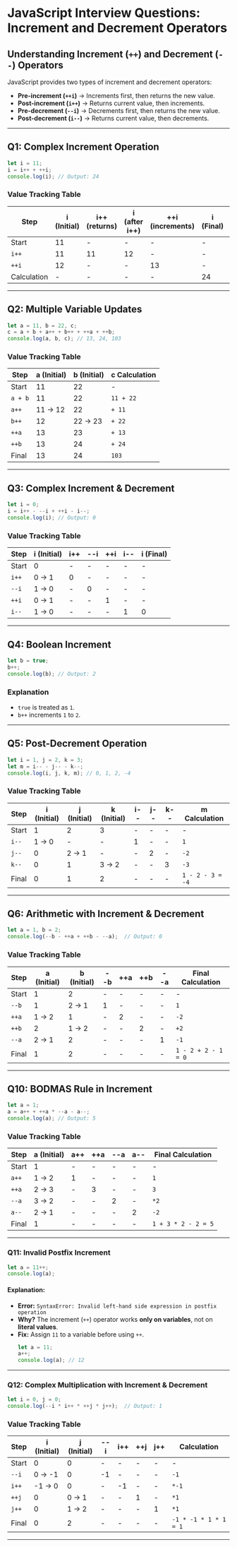 # **JavaScript Interview Questions: Increment and Decrement Operators**  

## **Understanding Increment (`++`) and Decrement (`--`) Operators**  
JavaScript provides two types of increment and decrement operators:  
- **Pre-increment (`++i`)** → Increments first, then returns the new value.  
- **Post-increment (`i++`)** → Returns current value, then increments.  
- **Pre-decrement (`--i`)** → Decrements first, then returns the new value.  
- **Post-decrement (`i--`)** → Returns current value, then decrements.  

---

## **Q1: Complex Increment Operation**
```js
let i = 11;
i = i++ + ++i;  
console.log(i); // Output: 24
```
### **Value Tracking Table**
| Step       | i (Initial) | i++ (returns) | i (after i++) | ++i (increments) | i (Final) | Calculation |
|------------|------------|---------------|---------------|------------------|------------|-------------|
| Start      | 11         | -             | -             | -                | -          | -           |
| `i++`      | 11         | 11            | 12            | -                | -          | -           |
| `++i`      | 12         | -             | -             | 13               | -          | -           |
| Calculation | -         | -             | -             | -                | 24         | `11 + 13` |

---

## **Q2: Multiple Variable Updates**
```js
let a = 11, b = 22, c;
c = a + b + a++ + b++ + ++a + ++b;
console.log(a, b, c); // 13, 24, 103
```
### **Value Tracking Table**
| Step       | a (Initial) | b (Initial) | c Calculation |
|------------|------------|------------|----------------------|
| Start      | 11         | 22         | - |
| `a + b`    | 11         | 22         | `11 + 22` |
| `a++`      | 11 → 12    | 22         | `+ 11` |
| `b++`      | 12         | 22 → 23    | `+ 22` |
| `++a`      | 13         | 23         | `+ 13` |
| `++b`      | 13         | 24         | `+ 24` |
| Final      | 13         | 24         | `103` |

---

## **Q3: Complex Increment & Decrement**
```js
let i = 0;
i = i++ - --i + ++i - i--;
console.log(i); // Output: 0
```
### **Value Tracking Table**
| Step       | i (Initial) | i++ | --i | ++i | i-- | i (Final) |
|------------|------------|-----|-----|-----|-----|----------|
| Start      | 0          | -   | -   | -   | -   | -        |
| `i++`      | 0 → 1      | 0   | -   | -   | -   | -        |
| `--i`      | 1 → 0      | -   | 0   | -   | -   | -        |
| `++i`      | 0 → 1      | -   | -   | 1   | -   | -        |
| `i--`      | 1 → 0      | -   | -   | -   | 1   | 0        |

---

## **Q4: Boolean Increment**
```js
let b = true;
b++;
console.log(b); // Output: 2
```
### **Explanation**
- `true` is treated as `1`.  
- `b++` increments `1` to `2`.

---

## **Q5: Post-Decrement Operation**
```js
let i = 1, j = 2, k = 3;
let m = i-- - j-- - k--;
console.log(i, j, k, m); // 0, 1, 2, -4
```
### **Value Tracking Table**
| Step   | i (Initial) | j (Initial) | k (Initial) | i-- | j-- | k-- | m Calculation |
|--------|------------|------------|------------|-----|-----|-----|---------------|
| Start  | 1          | 2          | 3          | -   | -   | -   | -             |
| `i--`  | 1 → 0      | -          | -          | 1   | -   | -   | `1`           |
| `j--`  | 0         | 2 → 1      | -          | -   | 2   | -   | `-2`          |
| `k--`  | 0         | 1         | 3 → 2      | -   | -   | 3   | `-3`          |
| Final  | 0         | 1         | 2          | -   | -   | -   | `1 - 2 - 3 = -4` |

---

## **Q6: Arithmetic with Increment & Decrement**
```js
let a = 1, b = 2;
console.log(--b - ++a + ++b - --a);  // Output: 0
```
### **Value Tracking Table**
| Step   | a (Initial) | b (Initial) | --b | ++a | ++b | --a | Final Calculation |
|--------|------------|------------|----|----|----|----|----------------|
| Start  | 1         | 2         | -  | -  | -  | -  | -              |
| `--b`  | 1         | 2 → 1     | 1  | -  | -  | -  | `1`            |
| `++a`  | 1 → 2     | 1         | -  | 2  | -  | -  | `-2`           |
| `++b`  | 2         | 1 → 2     | -  | -  | 2  | -  | `+2`           |
| `--a`  | 2 → 1     | 2         | -  | -  | -  | 1  | `-1`           |
| Final  | 1         | 2         | -  | -  | -  | -  | `1 - 2 + 2 - 1 = 0` |

---

## **Q10: BODMAS Rule in Increment**
```js
let a = 1;
a = a++ + ++a * --a - a--;
console.log(a); // Output: 5
```
### **Value Tracking Table**
| Step   | a (Initial) | a++ | ++a | --a | a-- | Final Calculation |
|--------|------------|----|----|----|----|----------------|
| Start  | 1         | -  | -  | -  | -  | -              |
| `a++`  | 1 → 2     | 1  | -  | -  | -  | `1`            |
| `++a`  | 2 → 3     | -  | 3  | -  | -  | `3`            |
| `--a`  | 3 → 2     | -  | -  | 2  | -  | `*2`           |
| `a--`  | 2 → 1     | -  | -  | -  | 2  | `-2`           |
| Final  | 1         | -  | -  | -  | -  | `1 + 3 * 2 - 2 = 5` |

---

### **Q11: Invalid Postfix Increment**
```js
let a = 11++;
console.log(a);  
```
#### **Explanation:**
- **Error:** `SyntaxError: Invalid left-hand side expression in postfix operation`
- **Why?** The increment (`++`) operator works **only on variables**, not on **literal values**.  
- **Fix:** Assign `11` to a variable before using `++`.  
  ```js
  let a = 11;
  a++;
  console.log(a); // 12
  ```

---

### **Q12: Complex Multiplication with Increment & Decrement**
```js
let i = 0, j = 0;
console.log(--i * i++ * ++j * j++);  // Output: 1
```
### **Value Tracking Table**
| Step   | i (Initial) | j (Initial) | --i | i++ | ++j | j++ | Calculation |
|--------|------------|------------|----|----|----|----|----------------|
| Start  | 0         | 0         | -  | -  | -  | -  | -              |
| `--i`  | 0 → -1    | 0         | -1 | -  | -  | -  | `-1`            |
| `i++`  | -1 → 0    | 0         | -  | -1 | -  | -  | `*-1`           |
| `++j`  | 0         | 0 → 1     | -  | -  | 1  | -  | `*1`            |
| `j++`  | 0         | 1 → 2     | -  | -  | -  | 1  | `*1`            |
| Final  | 0         | 2         | -  | -  | -  | -  | `-1 * -1 * 1 * 1 = 1` |




---